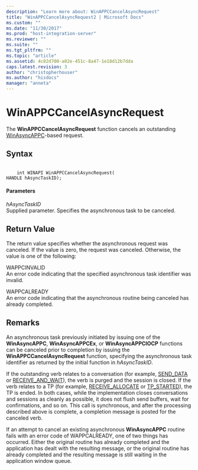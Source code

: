 ```yaml
---
description: "Learn more about: WinAPPCCancelAsyncRequest"
title: "WinAPPCCancelAsyncRequest2 | Microsoft Docs"
ms.custom: ""
ms.date: "11/30/2017"
ms.prod: "host-integration-server"
ms.reviewer: ""
ms.suite: ""
ms.tgt_pltfrm: ""
ms.topic: "article"
ms.assetid: 4c82d700-a02e-451c-8a47-1e18d12b7dda
caps.latest.revision: 3
author: "christopherhouser"
ms.author: "hisdocs"
manager: "anneta"
---
```

# WinAPPCCancelAsyncRequest
The **WinAPPCCancelAsyncRequest** function cancels an outstanding [WinAsyncAPPC](../core/winasyncappc1.md)-based request.  
  
## Syntax  
  
```  
  
    int WINAPI WinAPPCCancelAsyncRequest(   
HANDLE hAsyncTaskID);  
```  
  
#### Parameters  
 *hAsyncTaskID*  
 Supplied parameter. Specifies the asynchronous task to be canceled.  
  
## Return Value  
 The return value specifies whether the asynchronous request was canceled. If the value is zero, the request was canceled. Otherwise, the value is one of the following:  
  
 WAPPCINVALID  
 An error code indicating that the specified asynchronous task identifier was invalid.  
  
 WAPPCALREADY  
 An error code indicating that the asynchronous routine being canceled has already completed.  
  
## Remarks  
 An asynchronous task previously initiated by issuing one of the **WinAsyncAPPC**, **WinAsyncAPPCEx**, or **WinAsyncAPPCIOCP** functions can be canceled prior to completion by issuing the **WinAPPCCancelAsyncRequest** function, specifying the asynchronous task identifier as returned by the initial function in *hAsyncTaskID*.  
  
 If the outstanding verb relates to a conversation (for example, [SEND_DATA](../core/send-data1.md) or [RECEIVE_AND_WAIT](../core/receive-and-wait2.md)), the verb is purged and the session is closed. If the verb relates to a TP (for example, [RECEIVE_ALLOCATE](../core/receive-allocate1.md) or [TP_STARTED](../core/tp-started2.md)), the TP is ended. In both cases, while the implementation closes conversations and sessions as cleanly as possible, it does not flush send buffers, wait for confirmations, and so on. This call is synchronous, and after the processing described above is complete, a completion message is posted for the canceled verb.  
  
 If an attempt to cancel an existing asynchronous **WinAsyncAPPC** routine fails with an error code of WAPPCALREADY, one of two things has occurred. Either the original routine has already completed and the application has dealt with the resulting message, or the original routine has already completed and the resulting message is still waiting in the application window queue.
